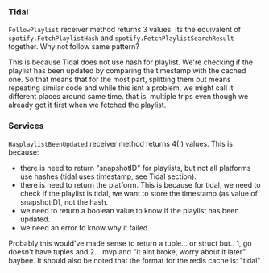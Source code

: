 ### Tidal
`FollowPlaylist` receiver method returns 3 values. Its the equivalent of `spotify.FetchPlaylistHash` and `spotify.FetchPlaylistSearchResult` together.
 Why not follow same pattern?

This is because Tidal does not use hash for playlist. We're checking
if the playlist has been updated by comparing the timestamp with the cached one. So that means that for the most part,
splitting them out means repeating similar code and while this isnt a problem, we might call it different places around same time.
that is, multiple trips even though we already got it first when we fetched the playlist.


### Services
`HasplaylistBeenUpdated` receiver method returns 4(!) values. This is because:
 - there is need to return "snapshotID" for playlists, but not all platforms use hashes (tidal uses timestamp, see Tidal section).
 - there is need to return the platform. This is because for tidal, we need to check if the playlist is tidal, we want to store the timestamp (as value of snapshotID), not the hash.
 - we need to return a boolean value to know if the playlist has been updated.
 - we need an error to know why it failed.

Probably this would've made sense to return a tuple... or struct but.. 1, go doesn't have tuples and 2... mvp and "it aint broke, worry about it later" baybee.
It should also be noted that the  format for the redis cache is:
"tidal"